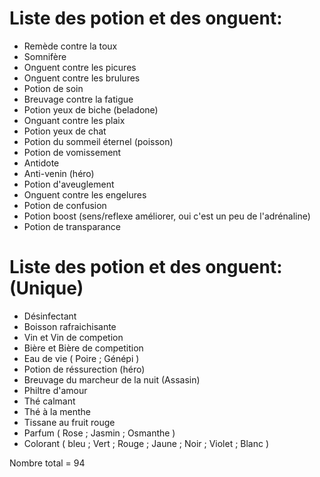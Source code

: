 # Liste des potion et des onguent:
- Remède contre la toux 
- Somnifère
- Onguent contre les picures 
- Onguent contre les brulures
- Potion de soin 
- Breuvage contre la fatigue 
- Potion yeux de biche (beladone)
- Onguant contre les plaix
- Potion yeux de chat 
- Potion du sommeil éternel (poisson)
- Potion de vomissement
- Antidote 
- Anti-venin (héro)
- Potion d'aveuglement
- Onguent contre les engelures
- Potion de confusion
- Potion boost (sens/reflexe améliorer, oui c'est un peu de l'adrénaline)
- Potion de transparance 

# Liste des potion et des onguent: (Unique)
- Désinfectant 
- Boisson rafraichisante 
- Vin et Vin de competion
- Bière et Bière de competition
- Eau de vie ( Poire ; Génépi ) 
- Potion de réssurection (héro)
- Breuvage du marcheur de la nuit (Assasin)
- Philtre d'amour
- Thé calmant
- Thé à la menthe
- Tissane au fruit rouge
- Parfum ( Rose ; Jasmin ; Osmanthe ) 
- Colorant ( bleu ; Vert ; Rouge ; Jaune ; Noir ; Violet ; Blanc )

Nombre total = 94